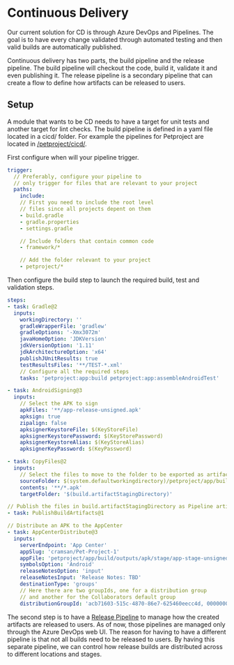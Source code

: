 # Continuous Delivery

Our current solution for CD is through Azure DevOps and Pipelines. The goal is to have every change validated through automated testing and then valid builds are automatically published. 

Continuous delivery has two parts, the build pipeline and the release pipeline. The build pipeline will checkout the code, build it, validate it and even publishing it. The release pipeline is a secondary pipeline that can create a flow to define how artifacts can be released to users.

## Setup

A module that wants to be CD needs to have a target for unit tests and another target for lint checks. The build pipeline is defined in a yaml file located in a cicd/ folder. For example the pipelines for Petproject are located in [/petproject/cicd/](/petproject/cicd/).

First configure when will your pipeline trigger.
```yaml
trigger:
  // Preferably, configure your pipeline to 
  // only trigger for files that are relevant to your project
  paths:
    include:
    // First you need to include the root level
    // files since all projects depent on them 
    - build.gradle
    - gradle.properties
    - settings.gradle

    // Include folders that contain common code
    - framework/*

    // Add the folder relevant to your project
    - petproject/*
```

Then configure the build step to launch the required build, test and validation steps.
```yaml
steps:
- task: Gradle@2
  inputs:
    workingDirectory: ''
    gradleWrapperFile: 'gradlew'
    gradleOptions: '-Xmx3072m'
    javaHomeOption: 'JDKVersion'
    jdkVersionOption: '1.11'
    jdkArchitectureOption: 'x64'
    publishJUnitResults: true
    testResultsFiles: '**/TEST-*.xml'
    // Configure all the required steps
    tasks: 'petproject:app:build petproject:app:assembleAndroidTest'

- task: AndroidSigning@3
  inputs:
    // Select the APK to sign
    apkFiles: '**/app-release-unsigned.apk'
    apksign: true
    zipalign: false
    apksignerKeystoreFile: $(KeyStoreFile)
    apksignerKeystorePassword: $(KeyStorePassword)
    apksignerKeystoreAlias: $(KeyStoreAlias)
    apksignerKeyPassword: $(KeyPassword)

- task: CopyFiles@2
  inputs:
    // Select the files to move to the folder to be exported as artifacts
    sourceFolder: $(system.defaultworkingdirectory)/petproject/app/build/outputs/apk/
    contents: '**/*.apk'
    targetFolder: '$(build.artifactStagingDirectory)'

// Publish the files in build.artifactStagingDirectory as Pipeline artifacts
- task: PublishBuildArtifacts@1

// Distribute an APK to the AppCenter
- task: AppCenterDistribute@3
  inputs:
    serverEndpoint: 'App Center'
    appSlug: 'cramsan/Pet-Project-1'
    appFile: 'petproject/app/build/outputs/apk/stage/app-stage-unsigned.apk'
    symbolsOption: 'Android'
    releaseNotesOption: 'input'
    releaseNotesInput: 'Release Notes: TBD'
    destinationType: 'groups'
    // Here there are two groupIds, one for a distribution group 
    // and another for the Collaborators default group
    distributionGroupId: 'acb71603-515c-4870-86e7-625460eecc4d, 00000000-0000-0000-0000-000000000000'
```

The second step is to have a [Release Pipeline](https://docs.microsoft.com/en-us/azure/devops/pipelines/release/?view=azure-devops) to manage how the created artifacts are released to users. As of now, those pipelines are managed only through the Azure DevOps web UI. The reason for having to have a different pipeline is that not all builds need to be released to users. By having this separate pipeline, we can control how release builds are distributed across to different locations and stages.  